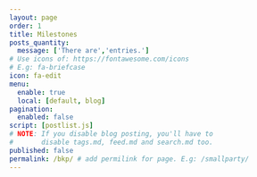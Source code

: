 ```yaml
---
layout: page
order: 1
title: Milestones
posts_quantity:
  message: ['There are','entries.']
# Use icons of: https://fontawesome.com/icons
# E.g: fa-briefcase
icon: fa-edit
menu:
  enable: true
  local: [default, blog]
pagination:
  enabled: false
script: [postlist.js]
# NOTE: If you disable blog posting, you'll have to 
#       disable tags.md, feed.md and search.md too.
published: false
permalink: /bkp/ # add permilink for page. E.g: /smallparty/
---
```


<!-- Do not delete this file! Put your text below. -->


